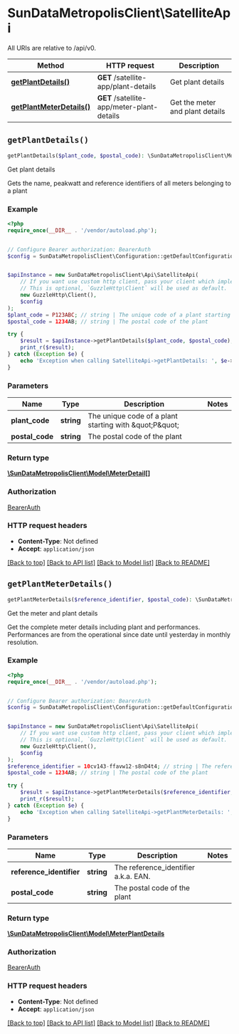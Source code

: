 # SunDataMetropolisClient\SatelliteApi

All URIs are relative to /api/v0.

Method | HTTP request | Description
------------- | ------------- | -------------
[**getPlantDetails()**](SatelliteApi.md#getPlantDetails) | **GET** /satellite-app/plant-details | Get plant details
[**getPlantMeterDetails()**](SatelliteApi.md#getPlantMeterDetails) | **GET** /satellite-app/meter-plant-details | Get the meter and plant details


## `getPlantDetails()`

```php
getPlantDetails($plant_code, $postal_code): \SunDataMetropolisClient\Model\MeterDetail[]
```

Get plant details

Gets the name, peakwatt and reference identifiers of all meters belonging to a plant

### Example

```php
<?php
require_once(__DIR__ . '/vendor/autoload.php');


// Configure Bearer authorization: BearerAuth
$config = SunDataMetropolisClient\Configuration::getDefaultConfiguration()->setAccessToken('YOUR_ACCESS_TOKEN');


$apiInstance = new SunDataMetropolisClient\Api\SatelliteApi(
    // If you want use custom http client, pass your client which implements `GuzzleHttp\ClientInterface`.
    // This is optional, `GuzzleHttp\Client` will be used as default.
    new GuzzleHttp\Client(),
    $config
);
$plant_code = P123ABC; // string | The unique code of a plant starting with \"P\"
$postal_code = 1234AB; // string | The postal code of the plant

try {
    $result = $apiInstance->getPlantDetails($plant_code, $postal_code);
    print_r($result);
} catch (Exception $e) {
    echo 'Exception when calling SatelliteApi->getPlantDetails: ', $e->getMessage(), PHP_EOL;
}
```

### Parameters

Name | Type | Description  | Notes
------------- | ------------- | ------------- | -------------
 **plant_code** | **string**| The unique code of a plant starting with \&quot;P\&quot; |
 **postal_code** | **string**| The postal code of the plant |

### Return type

[**\SunDataMetropolisClient\Model\MeterDetail[]**](../Model/MeterDetail.md)

### Authorization

[BearerAuth](../../README.md#BearerAuth)

### HTTP request headers

- **Content-Type**: Not defined
- **Accept**: `application/json`

[[Back to top]](#) [[Back to API list]](../../README.md#endpoints)
[[Back to Model list]](../../README.md#models)
[[Back to README]](../../README.md)

## `getPlantMeterDetails()`

```php
getPlantMeterDetails($reference_identifier, $postal_code): \SunDataMetropolisClient\Model\MeterPlantDetails
```

Get the meter and plant details

Get the complete meter details including plant and performances. Performances are from the operational since date until yesterday in monthly resolution.

### Example

```php
<?php
require_once(__DIR__ . '/vendor/autoload.php');


// Configure Bearer authorization: BearerAuth
$config = SunDataMetropolisClient\Configuration::getDefaultConfiguration()->setAccessToken('YOUR_ACCESS_TOKEN');


$apiInstance = new SunDataMetropolisClient\Api\SatelliteApi(
    // If you want use custom http client, pass your client which implements `GuzzleHttp\ClientInterface`.
    // This is optional, `GuzzleHttp\Client` will be used as default.
    new GuzzleHttp\Client(),
    $config
);
$reference_identifier = 10cv143-ffavw12-s8nD4t4; // string | The reference_identifier a.k.a. EAN.
$postal_code = 1234AB; // string | The postal code of the plant

try {
    $result = $apiInstance->getPlantMeterDetails($reference_identifier, $postal_code);
    print_r($result);
} catch (Exception $e) {
    echo 'Exception when calling SatelliteApi->getPlantMeterDetails: ', $e->getMessage(), PHP_EOL;
}
```

### Parameters

Name | Type | Description  | Notes
------------- | ------------- | ------------- | -------------
 **reference_identifier** | **string**| The reference_identifier a.k.a. EAN. |
 **postal_code** | **string**| The postal code of the plant |

### Return type

[**\SunDataMetropolisClient\Model\MeterPlantDetails**](../Model/MeterPlantDetails.md)

### Authorization

[BearerAuth](../../README.md#BearerAuth)

### HTTP request headers

- **Content-Type**: Not defined
- **Accept**: `application/json`

[[Back to top]](#) [[Back to API list]](../../README.md#endpoints)
[[Back to Model list]](../../README.md#models)
[[Back to README]](../../README.md)
